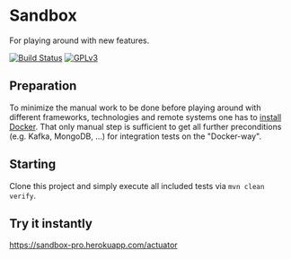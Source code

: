 # Sandbox
For playing around with new features.

[![Build Status](https://travis-ci.org/mle-enso/sandbox.svg?branch=master)](https://travis-ci.org/mle-enso/sandbox)
[![GPLv3](https://img.shields.io/badge/licence-GPLv3-brightgreen.svg)](http://www.gnu.org/licenses/gpl-3.0.html)

## Preparation

To minimize the manual work to be done before playing around with different frameworks, technologies and remote systems
one has to [install Docker](https://docs.docker.com/install/linux/docker-ce/ubuntu/#install-docker-ce-1).
That only manual step is sufficient to get all further preconditions (e.g. Kafka, MongoDB, …) for integration tests on the "Docker-way".

## Starting

Clone this project and simply execute all included tests via ```mvn clean verify```.

## Try it instantly

https://sandbox-pro.herokuapp.com/actuator

